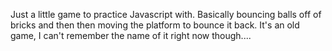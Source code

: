 Just a little game to practice Javascript with. Basically bouncing balls off of bricks and then then moving the platform to bounce it back. It's an old game, I can't remember the name of it right now though....